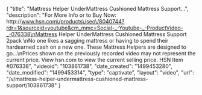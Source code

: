 {
    "title": "Mattress Helper UnderMattress Cushioned Mattress Support...",
    "description": "For More Info or to Buy Now: http:\/\/www.hsn.com\/products\/seo\/8040744?rdr=1&sourceid=youtube&cm_mmc=Social-_-Youtube-_-ProductVideo-_-076338\nMattress Helper UnderMattress Cushioned Mattress Support 2pack  \nNo one likes a sagging mattress  or having to spend their hardearned cash on a new one. These Mattress Helpers are designed to go...\nPrices shown on the previously recorded video may not represent the current price.  View hsn.com to view the current selling price. HSN Item #076338",
    "videoid": "103861738",
    "date_created": "1499453280",
    "date_modified": "1499453314",
    "type": "captivate",
    "layout": "video",
    "url": "\/v\/mattress-helper-undermattress-cushioned-mattress-support\/103861738"
}